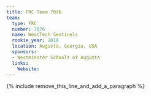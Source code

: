 ```yaml
---
title: FRC Team 7076
team:
  type: FRC
  number: 7076
  name: WestTech Sentinels
  rookie_year: 2018
  location: Augusta, Georgia, USA
  sponsors:
  - Westminster Schools of Augusta
  links:
    Website:
---
```


{% include remove_this_line_and_add_a_paragraph %}